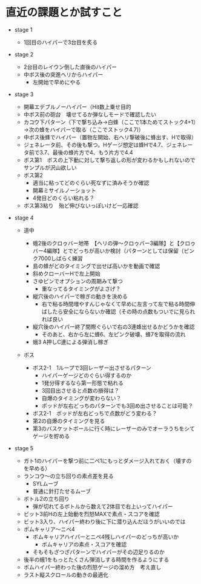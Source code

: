 # 直近の課題とか試すこと

- stage 1
  - 1回目のハイパーで3台目を炙る

- stage 2
  - 2台目のレイウン倒した直後のハイパー
  - 中ボス後の突進ヘリからハイパー
    - 左開始で早めにやる

- stage 3
  - 開幕エデブルノーハイパー（Hit数上乗せ目的
  - 中ボス前の砲台　壊せてるか弾なしモードで確認したい
  - カコウ下パターン（下で撃ち込み→白蜂（ここで1本ためてストック4+1）→次の蜂をハイパーで取る（ここでストック4.7)）
  - 中ボス後蜂でハイパー（置物左開始、右ヘリ撃破後に蜂出す、Hで取得）
  - ジェネレータ前、その後も撃つ。Hゲージ想定は蜂Hで4.7、ジェネレータ前で3.7、最後の蜂片方で4、もう片方で4.4
  - ボス第1　ボスの上下動に対して撃ち返しの形が変わるかもしれないのでサンプルが沢山欲しい
  - ボス第2
    - 適当に粘ってどのぐらい死なずに済みそうか確認
    - 開幕ミサイルノーショット
    - 4発目どのくらい粘れる？
  - ボス第3粘り　殆ど伸びないっぽいけど一応確認

- stage 4
  - 道中
    - 蛾2後のクロゥバー地帯　【ヘリの弾～クロゥバー3編隊】と【クロゥバー4編隊】とでどっちが高いか検討（パターンとしては保留（ピンク7000しばらく練習
    - 島の蜂がどのタイミングで出せば高いかを動画で確認
    - 斜めクローバーHで左上開始
    - さゆピンでオプションの周期みて撃つ
      - 重なってるタイミングがよさげ？
    - 縦穴後のハイパーで稼ぎの動きを決める
      - 右で粘る時間増やすんじゃなくて早めに左言って左で粘る時間伸ばしたら安全にならないか確認（その時の点数もついでに見られれば良い
    - 縦穴後のハイパー終了間際ぐらいで右の3連蜂出せるかどうかを確認
      - そのあと、右から左に蜂6、左ピンク破壊、蜂7を取得の流れ
    - 蛾3 A押しC連による弾消し稼ぎ

  - ボス
    - ボス2-1　1ループで3回レーザー出させるパターン
      - ハイパーゲージどのぐらい得するのか
      - 1発分得するなら第一形態で粘れる
      - 3回目出させると点数の損得は？
      - 自爆のタイミングが変わらない？
      - ポッドが左右どっちのパターンでも3回め出させることは可能？
    - ボス2-1　ポッドが左右どっちで点数がどう変わる？
    - 第2の自爆のタイミングを見る
    - 第3のバスケットボールに行く時にレーザーのみでオーラうちをシてゲージを貯める

- stage 5
  - ガト1のハイパーを撃つ前に二ぺ1にもっとダメージ入れておく（壊すのを早める）
  - ランコウ〜の立ち回りの素点差を見る
    - SYLムーブ
    - 普通に針打たせるムーブ
  - ボトル2の立ち回り
    - 弾が切れてるボトルから数えて2体目で右上いってハイパー
  - ビット3前Hの左上始動を烈怒MAXで素点・スコアを確認
  - ビット3入り、ハイパー終わり後に下に潜り込んだほうがいいのでは
  - ボムキャリア〜ニペ4
    - ボムキャリアハイパーとニペ4残しハイパーのどっちが高いか
      - ボムキャリアの素点・スコアを確認
    - そもそもざつざパターンでハイパーがその辺足りるのか
  - 後半の蛾1をもっとたくさん弾消しする時間を作るようにする
  - ボムハイパー終わった後の烈怒ゲージの溜め方　考え直し
  - ラスト縦スクロールの動きの最適化
